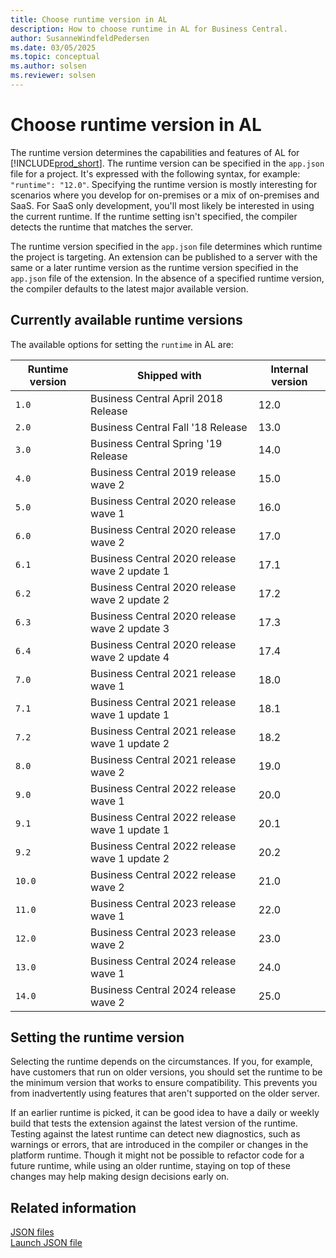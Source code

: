 ```yaml
---
title: Choose runtime version in AL
description: How to choose runtime in AL for Business Central.
author: SusanneWindfeldPedersen
ms.date: 03/05/2025
ms.topic: conceptual
ms.author: solsen
ms.reviewer: solsen
---
```


# Choose runtime version in AL

The runtime version determines the capabilities and features of AL for [!INCLUDE[prod_short](../includes/prod_short.md)]. The runtime version can be specified in the `app.json` file for a project. It's expressed with the following syntax, for example: `"runtime": "12.0"`. Specifying the runtime version is mostly interesting for scenarios where you develop for on-premises or a mix of on-premises and SaaS. For SaaS only development, you'll most likely be interested in using the current runtime. If the runtime setting isn't specified, the compiler detects the runtime that matches the server.

The runtime version specified in the `app.json` file determines which runtime the project is targeting. An extension can be published to a server with the same or a later runtime version as the runtime version specified in the `app.json` file of the extension. In the absence of a specified runtime version, the compiler defaults to the latest major available version.

## Currently available runtime versions

The available options for setting the `runtime` in AL are:

|Runtime version|Shipped with                       |Internal version|
|---------------|-----------------------------------|----------------|  
|`1.0`          |Business Central April 2018 Release|12.0|
|`2.0`          |Business Central Fall '18 Release  |13.0|
|`3.0`          |Business Central Spring '19 Release|14.0|
|`4.0`          |Business Central 2019 release wave 2|15.0|
|`5.0`          |Business Central 2020 release wave 1|16.0|
|`6.0`          |Business Central 2020 release wave 2|17.0|
|`6.1`          |Business Central 2020 release wave 2 update 1|17.1|
|`6.2`          |Business Central 2020 release wave 2 update 2|17.2|
|`6.3`          |Business Central 2020 release wave 2 update 3|17.3|
|`6.4`          |Business Central 2020 release wave 2 update 4|17.4|
|`7.0`          |Business Central 2021 release wave 1|18.0|
|`7.1`          |Business Central 2021 release wave 1 update 1|18.1|
|`7.2`          |Business Central 2021 release wave 1 update 2|18.2|
|`8.0`          |Business Central 2021 release wave 2|19.0|
|`9.0`          |Business Central 2022 release wave 1|20.0|
|`9.1`          |Business Central 2022 release wave 1 update 1|20.1|
|`9.2`          |Business Central 2022 release wave 1 update 2|20.2|
|`10.0`         |Business Central 2022 release wave 2|21.0|
|`11.0`         |Business Central 2023 release wave 1|22.0|
|`12.0`         |Business Central 2023 release wave 2|23.0|
|`13.0`         |Business Central 2024 release wave 1|24.0|
|`14.0`         |Business Central 2024 release wave 2|25.0|

## Setting the runtime version

Selecting the runtime depends on the circumstances. If you, for example, have customers that run on older versions, you should set the runtime to be the minimum version that works to ensure compatibility. This prevents you from inadvertently using features that aren't supported on the older server.

If an earlier runtime is picked, it can be good idea to have a daily or weekly build that tests the extension against the latest version of the runtime. Testing against the latest runtime can detect new diagnostics, such as warnings or errors, that are introduced in the compiler or changes in the platform runtime. Though it might not be possible to refactor code for a future runtime, while using an older runtime, staying on top of these changes may help making design decisions early on.

## Related information

[JSON files](devenv-json-files.md)  
[Launch JSON file](devenv-json-launch-file.md)
